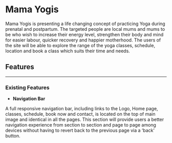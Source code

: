 # Mama Yogis


Mama Yogis is presenting a life changing concept of practicing Yoga during prenatal and postpartum. The targeted people are local mums and mums to be who wish to increase their energy level, strengthen their body and mind for easier labour, quicker recovery and happier motherhood. The users of the site will be able to explore the range of the yoga classes, schedule, location and book a class which suits their time and needs.

## Features
------

### Existing Features

- **Navigation Bar**

A full responsive navigation bar, including links to the Logo, Home page, classes, schedule, book now and contact, is located on the top of main image and identical in all the pages.
This section will provide users a better navigation experience from section to section and page to page among devices without having to revert back to the previous page via a ‘back’ button.
